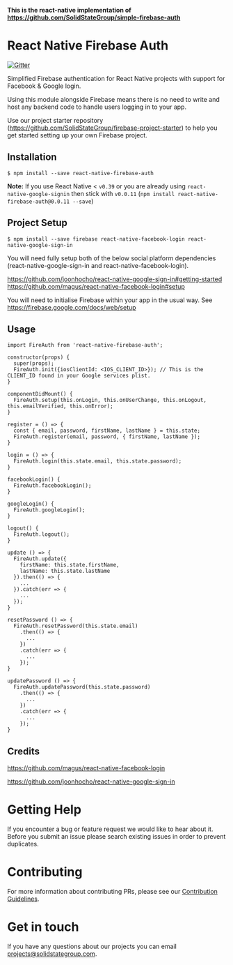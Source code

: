 **This is the react-native implementation of https://github.com/SolidStateGroup/simple-firebase-auth**

# React Native Firebase Auth

[![Gitter](https://img.shields.io/gitter/room/gitterHQ/gitter.svg)](https://gitter.im/SolidStateGroup/react-native-firebase-auth?utm_source=badge&utm_medium=badge&utm_campaign=pr-badge&utm_content=badge)

Simplified Firebase authentication for React Native projects with support for Facebook & Google login.

Using this module alongside Firebase means there is no need to write and host any backend code to handle users logging in to your app.

Use our project starter repository (https://github.com/SolidStateGroup/firebase-project-starter) to help you get started setting up your own Firebase project.


## Installation

```
$ npm install --save react-native-firebase-auth
```

**Note:** If you use React Native < `v0.39` or you are already using `react-native-google-signin` then stick with `v0.0.11` (`npm install react-native-firebase-auth@0.0.11 --save`)

## Project Setup

```
$ npm install --save firebase react-native-facebook-login react-native-google-sign-in
```

You will need fully setup both of the below social platform dependencies (react-native-google-sign-in and react-native-facebook-login).

https://github.com/joonhocho/react-native-google-sign-in#getting-started
https://github.com/magus/react-native-facebook-login#setup

You will need to initialise Firebase within your app in the usual way. See https://firebase.google.com/docs/web/setup

## Usage

```
import FireAuth from 'react-native-firebase-auth';

constructor(props) {
  super(props);
  FireAuth.init({iosClientId: <IOS_CLIENT_ID>}); // This is the CLIENT_ID found in your Google services plist.
}

componentDidMount() {
  FireAuth.setup(this.onLogin, this.onUserChange, this.onLogout, this.emailVerified, this.onError);
}

register = () => {
  const { email, password, firstName, lastName } = this.state;
  FireAuth.register(email, password, { firstName, lastName });
}

login = () => {
  FireAuth.login(this.state.email, this.state.password);
}

facebookLogin() {
  FireAuth.facebookLogin();
}

googleLogin() {
  FireAuth.googleLogin();
}

logout() {
  FireAuth.logout();
}

update () => {
  FireAuth.update({
    firstName: this.state.firstName,
    lastName: this.state.lastName
  }).then(() => {
    ...
  }).catch(err => {
    ...
  });
}

resetPassword () => {
  FireAuth.resetPassword(this.state.email)
    .then(() => {
      ...
    })
    .catch(err => {
      ...
    });
}

updatePassword () => {
  FireAuth.updatePassword(this.state.password)
    .then(() => {
      ...
    })
    .catch(err => {
      ...
    });
}

```

## Credits

https://github.com/magus/react-native-facebook-login

https://github.com/joonhocho/react-native-google-sign-in

# Getting Help
If you encounter a bug or feature request we would like to hear about it. Before you submit an issue please search existing issues in order to prevent duplicates.

# Contributing
For more information about contributing PRs, please see our <a href="CONTRIBUTING.md">Contribution Guidelines</a>.


# Get in touch
If you have any questions about our projects you can email <a href="mailto:projects@solidstategroup.com">projects@solidstategroup.com</a>.

